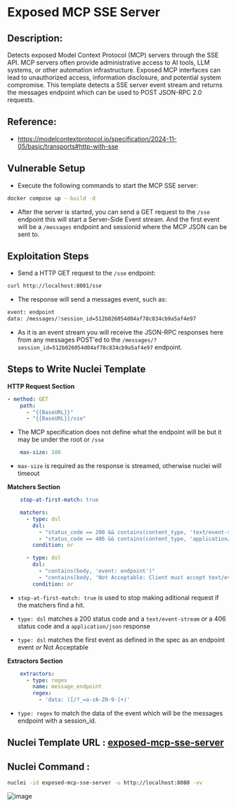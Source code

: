 # Exposed MCP SSE Server

## Description:
Detects exposed Model Context Protocol (MCP) servers through the SSE API. MCP servers often provide administrative access to AI tools, LLM systems, or other automation infrastructure. Exposed MCP interfaces can lead to unauthorized access, information disclosure, and potential system compromise. This template detects a SSE server event stream and returns the messages endpoint which can be used to POST JSON-RPC 2.0 requests.

## Reference:
- https://modelcontextprotocol.io/specification/2024-11-05/basic/transports#http-with-sse

## Vulnerable Setup

- Execute the following commands to start the MCP SSE server:

```bash
docker compose up --build -d
```

- After the server is started, you can send a GET request to the `/sse` endpoint this will start a Server-Side Event stream. And the first event will be a `/messages` endpoint and sessionid where the MCP JSON can be sent to.

## Exploitation Steps

- Send a HTTP GET request to the `/sse` endpoint:

```bash
curl http://localhost:8081/sse
```

- The response will send a messages event, such as:

```bash
event: endpoint
data: /messages/?session_id=512b026054d04af78c834cb9a5af4e97
```

- As it is an event stream you will receive the JSON-RPC responses here from any messages POST'ed to the `/messages/?session_id=512b026054d04af78c834cb9a5af4e97` endpoint.

## Steps to Write Nuclei Template

**HTTP Request Section**

```yaml
- method: GET
    path:
      - "{{BaseURL}}"
      - "{{BaseURL}}/sse"
```

- The MCP specification does not define what the endpoint will be but it may be under the root or `/sse`

```yaml
    max-size: 100
```

- `max-size` is required as the response is streamed, otherwise nuclei will timeout

**Matchers Section**

```yaml
    stop-at-first-match: true

    matchers:
      - type: dsl
        dsl:
          - "status_code == 200 && contains(content_type, 'text/event-stream')"
          - "status_code == 406 && contains(content_type, 'application/json')"
        condition: or

      - type: dsl
        dsl:
          - "contains(body, 'event: endpoint')"
          - "contains(body, 'Not Acceptable: Client must accept text/event-stream')"
        condition: or
```

- `stop-at-first-match: true` is used to stop making aditional request if the matchers find a hit.

- `type: dsl` matches a 200 status code and a `text/event-stream` *or* a 406 status code and a `application/json` response

- `type: dsl` matches the first event as defined in the spec as an endpoint event *or* Not Acceptable

**Extractors Section**

```yaml
    extractors:
      - type: regex
        name: message_endpoint
        regex:
          - 'data: ([/?_=a-zA-Z0-9-]+)'
```

- `type: regex` to match the data of the event which will be the messages endpoint with a session_id.

## Nuclei Template URL : [exposed-mcp-sse-server](https://github.com/projectdiscovery/nuclei-templates/blob/main/http/exposures/apis/exposed-mcp-sse-server.yaml)

## Nuclei Command :

```bash
nuclei -id exposed-mcp-sse-server -u http://localhost:8080 -vv
```

![image](https://github.com/user-attachments/assets/b66cc8da-a42a-41e9-b568-7520dbff5631)
